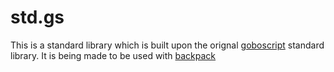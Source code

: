 # std.gs
This is a standard library which is built upon the orignal [goboscript](https://github.com/aspizu/goboscript) standard library.
It is being made to be used with [backpack](https://github.com/aspizu/backpack)
